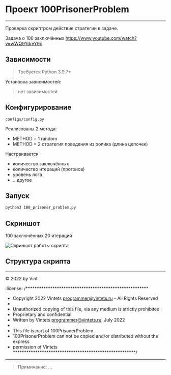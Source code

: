 
# Проект  100PrisonerProblem

---------------------------------------------------------


Проверка скриптром действие стратегии в задаче.

Задача о 100 заключённых
https://www.youtube.com/watch?v=wWQ9YdreY9c


## Зависимости

> Требуется Python 3.9.7+

Установка зависимостей:
> нет зависимостей


## Конфигурирование

`configs/config.py`

Реализованы 2 метода:
- METHOD = 1 random
- METHOD = 2 стратегия поведения из ролика (длина цепочек)

Настраивается
- количество заключённых
- количество итераций (прогонов)
- уровень лога
- ...другое

## Запуск

```sh
python3 100_prisoner_problem.py
```

## Скриншот

100 заключённых
20 итераций

![Скриншот работы скрипта](https://github.com/Vintets/100PrisonerProblem/raw/master/{path}/Demo_1.png)

## Структура скрипта

____

:copyright: 2022 by Vint

:license:
/*******************************************************
 * Copyright 2022 Vintets <programmer@vintets.ru> - All Rights Reserved
 * 
 * Unauthorized copying of this file, via any medium is strictly prohibited
 * Proprietary and confidential
 * Written by Vintets <programmer@vintets.ru>, July 2022
 * 
 * This file is part of 100PrisonerProblem.
 * 100PrisonerProblem can not be copied and/or distributed without the express
 * permission of Vintets
*******************************************************/

____


> Примичание: ...

